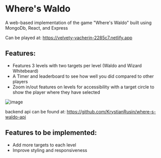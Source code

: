 # Where's Waldo 

A web-based implementation of the game "Where's Waldo" built using MongoDb, React, and Express

Can be played at: https://velvety-vacherin-2285c7.netlify.app

## Features:
- Features 3 levels with two targets per level (Waldo and Wizard Whitebeard)
- A Timer and leaderboard to see how well you did compared to other players
- Zoom in/out features on levels for accessibility with a target circle to show the player where they have selected

![image](https://github.com/KrystianRusin/where-s-waldo/assets/36743674/3b8f8f40-5d46-4e4f-a051-9a9e4f0224cf)

backend api can be found at: https://github.com/KrystianRusin/where-s-waldo-api

## Features to be implemented:

- Add more targets to each level
- Improve styling and responsiveness
